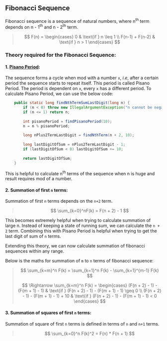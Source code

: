 ## Fibonacci Sequence

Fibonacci sequence is a sequence of natural numbers, where n<sup>th</sup> term depends on n - 1<sup>th</sup>
and n - 2<sup>th</sup> term.

> $$
> F(n) =
> \begin{cases}
>     0 & \text{if } n \leq 1 \\
>     F(n-1) + F(n-2) & \text{if } n > 1
> \end{cases}
> $$

### Theory required for the Fibonacci Sequence:

#### 1. [Pisano Period](https://en.wikipedia.org/wiki/Pisano_period):

The sequence forms a cycle when mod with a number `x`, _i.e_, after a certain period the sequence starts to repeat
itself.
This period is called Pisano Period. The period is dependent on `x`, every `x` has a different period.
To calculate Pisano Period, we can use the below code:

```java
    public static long findNthTermSumLastDigit(long n) {
        if (n < 0) throw new IllegalArgumentException("n cannot be negative");
        if (n <= 1) return n;
    
        int pisanoPeriod = findPisanoPeriod(10);
        n = n % pisanoPeriod;
    
        long nPlus2TermLastDigit = findNthTerm(n + 2, 10);
    
        long lastDigitOfSum = nPlus2TermLastDigit - 1;
        if (lastDigitOfSum < 0) lastDigitOfSum += 10;
    
        return lastDigitOfSum;
    }
```

This is helpful to calculate n<sup>th</sup> terms of the sequence when n is huge and result
requires mod of a number.


#### 2. Summation of first `n` terms:

Summation of first `n` terms depends on the `n+2` term.

> $$
> \sum_{k=0}^nF(k) = F(n + 2) - 1
> $$

This becomes extremely helpful when trying to calculate summation of large n.
Instead of keeping a state of running sum, we can calculate the `n + 2` term.
Combining this with Pisano Period is helpful when trying to get the last digit of sum of `n` terms.


Extending this theory, we can now calculate summation of fibonacci sequences within any range.

Below is the maths for summation of `m` to `n` terms of fibonacci sequence:

> $$
> \sum_{k=m}^n F(k) = \sum_{k=1}^n F(k) - \sum_{k=1}^{m-1} F(k)
> $$
> 
> $$
> \Rightarrow \sum_{k=m}^n F(k) = \begin{cases}
>     (F(n + 2) - 1) - (F(m + 1) - 1) & \text{if } (F(n + 2) - 1) - (F(m + 1) - 1) \geq 0 \\
>     (F(n + 2) - 1) - (F(m + 1) - 1) + 10  & \text{if } (F(n + 2) - 1) - (F(m + 1) - 1) < 0
> \end{cases}
> $$

#### 3. Summation of squares of first `n` terms:

Summation of square of first `n` terms is defined in terms of `n` and `n+1` terms.

> $$
> \sum_{k=0}^n F(k)^2 = F(n) * F(n + 1)
> $$








